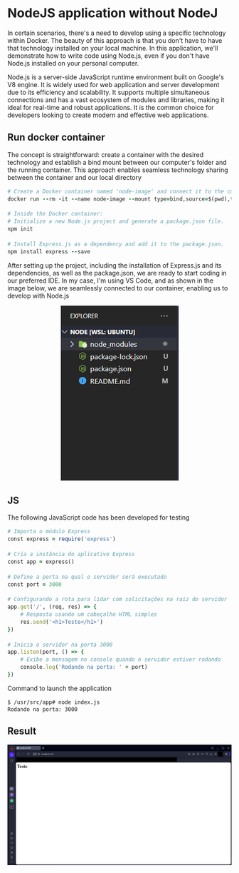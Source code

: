 # NodeJS application without NodeJ

In certain scenarios, there's a need to develop using a specific technology within Docker. The beauty of this approach is that you don't have to have that technology installed on your local machine. In this application, we'll demonstrate how to write code using Node.js, even if you don't have Node.js installed on your personal computer.

Node.js is a server-side JavaScript runtime environment built on Google's V8 engine. It is widely used for web application and server development due to its efficiency and scalability. It supports multiple simultaneous connections and has a vast ecosystem of modules and libraries, making it ideal for real-time and robust applications. It is the common choice for developers looking to create modern and effective web applications.

## Run docker container
The concept is straightforward: create a container with the desired technology and establish a bind mount between our computer's folder and the running container. This approach enables seamless technology sharing between the container and our local directory
``` rb
# Create a Docker container named 'node-image' and connect it to the current directory.
docker run --rm -it --name node-image --mount type=bind,source=$(pwd),target=/usr/src/app -p 3000:3000 node:15 bash

# Inside the Docker container:
# Initialize a new Node.js project and generate a package.json file.
npm init

# Install Express.js as a dependency and add it to the package.json.
npm install express --save
```

After setting up the project, including the installation of Express.js and its dependencies, as well as the package.json, we are ready to start coding in our preferred IDE. In my case, I'm using VS Code, and as shown in the image below, we are seamlessly connected to our container, enabling us to develop with Node.js
<p align="center">
  <img src="https://github.com/JoaoFrancisco11/NodejsAppli-withoutNode/blob/main/VSCode.png" alt="Texto Alternativo">
</p>

## JS
The following JavaScript code has been developed for testing
```rb
# Importa o módulo Express
const express = require('express')

# Cria a instância do aplicativo Express
const app = express()

# Define a porta na qual o servidor será executado
const port = 3000

# Configurando a rota para lidar com solicitações na raiz do servidor
app.get('/', (req, res) => {
    # Resposta usando um cabeçalho HTML simples
    res.send('<h1>Teste</h1>')
})

# Inicia o servidor na porta 3000
app.listen(port, () => {
    # Exibe a mensagem no console quando o servidor estiver rodando
    console.log('Rodando na porta: ' + port)
})
```

Command to launch the application
```
$ /usr/src/app# node index.js
Rodando na porta: 3000
```

## Result

<p align="center">
  <img src="https://github.com/JoaoFrancisco11/NodejsAppli-withoutNode/blob/main/Result.png" alt="Texto Alternativo">
</p>

